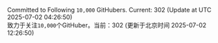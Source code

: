 Committed to Following `10,000` GitHubers. Current: <!-- FOLLOWING_COUNT -->302<!-- FOLLOWING_COUNT --> (Update at UTC <!-- LAST_UPDATED -->2025-07-02 04:26:50<!-- LAST_UPDATED -->)<br>
致力于关注`10,000`个GitHuber。当前：<!-- FOLLOWING_COUNT -->302<!-- FOLLOWING_COUNT --> (更新于北京时间 <!-- LAST_UPDATED_CST -->2025-07-02 12:26:50<!-- LAST_UPDATED_CST -->)

